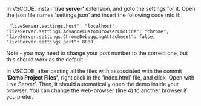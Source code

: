 In VSCODE, install **'live server'** extension, and goto the settings for it. Open the json file names 'settings.json' and insert the following code into it:

`
"liveServer.settings.host": "localhost",
"liveServer.settings.AdvanceCustomBrowserCmdLine": "chrome",
"liveServer.settings.ChromeDebuggingAttachment": false,
"liveServer.settings.port": 8080`

Note - you may need to change your port number to the correct one, but this should work as the default.


In VSCODE, after pasting all the files with assosciated with the commit **'Demo Project Files'**, right click in the 'index.html' file, and click 'Open with Live Server'. Then,
it should automatically open the demo inside your browser. You can change the web-browser (line 4) to another browser if you prefer.

